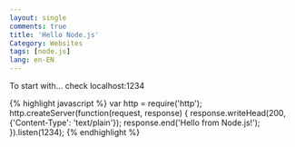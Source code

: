 ```yaml
---
layout: single
comments: true
title: 'Hello Node.js'
Category: Websites
tags: [node.js]
lang: en-EN
---
```

To start with... check localhost:1234

{% highlight javascript %}
var http = require('http');
http.createServer(function(request, response) {
  response.writeHead(200, {'Content-Type': 'text/plain'});
  response.end('Hello from Node.js!');
}).listen(1234);
{% endhighlight %}
